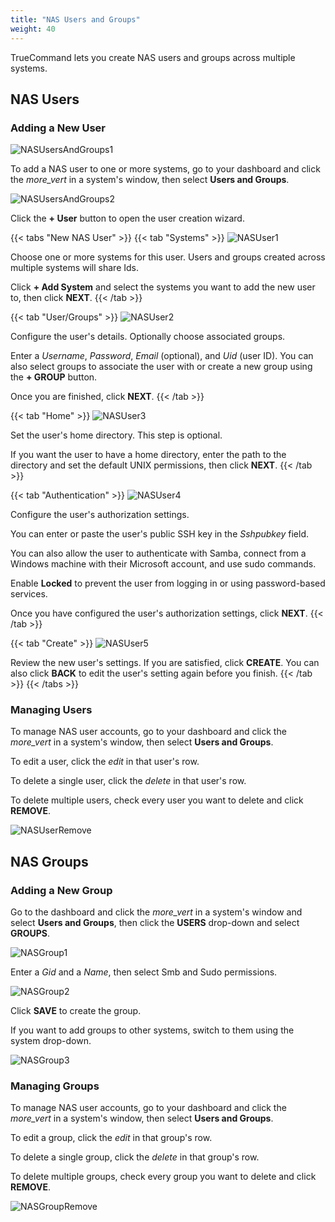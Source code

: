 ```yaml
---
title: "NAS Users and Groups"
weight: 40
---
```


TrueCommand lets you create NAS users and groups across multiple systems.

## NAS Users

### Adding a New User

![NASUsersAndGroups1](/images/TrueCommand/2.0/NASUsersAndGroups1.png "Users and Groups")

To add a NAS user to one or more systems, go to your dashboard and click the <i class="material-icons" aria-hidden="true" >more_vert</i> in a system's window, then select **Users and Groups**.

![NASUsersAndGroups2](/images/TrueCommand/2.0/NASUsersAndGroups2.png "Users and Groups Screen")

Click the **+ User** button to open the user creation wizard.

{{< tabs "New NAS User" >}}
{{< tab "Systems" >}}
![NASUser1](/images/TrueCommand/2.0/NASUser1.png "Creating a New NAS User")

Choose one or more systems for this user. Users and groups created across multiple systems will share Ids.

Click **+ Add System** and select the systems you want to add the new user to, then click **NEXT**.
{{< /tab >}}

{{< tab "User/Groups" >}}
![NASUser2](/images/TrueCommand/2.0/NASUser2.png "Creating a New NAS User")

Configure the user's details. Optionally choose associated groups.

Enter a *Username*, *Password*, *Email* (optional), and *Uid* (user ID). You can also select groups to associate the user with or create a new group using the **+ GROUP** button. 

Once you are finished, click **NEXT**.
{{< /tab >}}

{{< tab "Home" >}}
![NASUser3](/images/TrueCommand/2.0/NASUser3.png "Creating a New NAS User")

Set the user's home directory. This step is optional.

If you want the user to have a home directory, enter the path to the directory and set the default UNIX permissions, then click **NEXT**.
{{< /tab >}}

{{< tab "Authentication" >}}
![NASUser4](/images/TrueCommand/2.0/NASUser4.png "Creating a New NAS User")

Configure the user's authorization settings.

You can enter or paste the user's public SSH key in the *Sshpubkey* field.

You can also allow the user to authenticate with Samba, connect from a Windows machine with their Microsoft account, and use sudo commands. 

Enable **Locked** to prevent the user from logging in or using password-based services. 

Once you have configured the user's authorization settings, click **NEXT**.
{{< /tab >}}

{{< tab "Create" >}}
![NASUser5](/images/TrueCommand/2.0/NASUser5.png "Creating a New NAS User")

Review the new user's settings. If you are satisfied, click **CREATE**. You can also click **BACK** to edit the user's setting again before you finish.
{{< /tab >}}
{{< /tabs >}}

### Managing Users

To manage NAS user accounts, go to your dashboard and click the <i class="material-icons" aria-hidden="true" >more_vert</i> in a system's window, then select **Users and Groups**.

To edit a user, click the <i class="material-icons" aria-hidden="true" title="Configure">edit</i> in that user's row.

To delete a single user, click the <i class="material-icons" aria-hidden="true" title="Delete">delete</i> in that user's row.

To delete multiple users, check every user you want to delete and click **REMOVE**.

![NASUserRemove](/images/TrueCommand/2.0/NASUserRemove.png "Removing multiple NAS users")

## NAS Groups

### Adding a New Group

Go to the dashboard and click the <i class="material-icons" aria-hidden="true" >more_vert</i> in a system's window and select **Users and Groups**, then click the **USERS** drop-down and select **GROUPS**. 

![NASGroup1](/images/TrueCommand/2.0/NASGroup1.png "Creating a New NAS Group")

Enter a *Gid* and a *Name*, then select Smb and Sudo permissions. 

![NASGroup2](/images/TrueCommand/2.0/NASGroup2.png "Creating a New NAS Group")

Click **SAVE** to create the group.

If you want to add groups to other systems, switch to them using the system drop-down.

![NASGroup3](/images/TrueCommand/2.0/NASGroup3.png "Creating a New NAS Group on a Different System")

### Managing Groups

To manage NAS user accounts, go to your dashboard and click the <i class="material-icons" aria-hidden="true" >more_vert</i> in a system's window, then select **Users and Groups**.

To edit a group, click the <i class="material-icons" aria-hidden="true" title="Configure">edit</i> in that group's row.

To delete a single group, click the <i class="material-icons" aria-hidden="true" title="Delete">delete</i> in that group's row.

To delete multiple groups, check every group you want to delete and click **REMOVE**.

![NASGroupRemove](/images/TrueCommand/2.0/NASGroupRemove.png "Removing multiple NAS groups")
